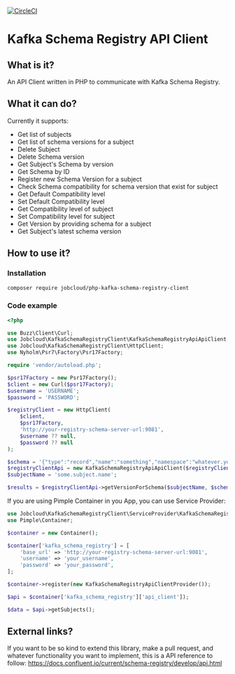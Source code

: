 [![CircleCI](https://circleci.com/gh/jobcloud/php-kafka-schema-registry-client/tree/master.svg?style=svg)](https://circleci.com/gh/jobcloud/php-kafka-schema-registry-client/tree/master)

# Kafka Schema Registry API Client

## What is it?
An API Client written in PHP to communicate with Kafka Schema Registry.

## What it can do?
Currently it supports:

* Get list of subjects
* Get list of schema versions for a subject
* Delete Subject
* Delete Schema version
* Get Subject's Schema by version
* Get Schema by ID 
* Register new Schema Version for a subject
* Check Schema compatibility for schema version that exist for subject
* Get Default Compatibility level
* Set Default Compatibility level
* Get Compatibility level of subject
* Set Compatibility level for subject
* Get Version by providing schema for a subject
* Get Subject's latest schema version

## How to use it?
### Installation
```bash
composer require jobcloud/php-kafka-schema-registry-client
```

### Code example

```php
<?php

use Buzz\Client\Curl;
use Jobcloud\KafkaSchemaRegistryClient\KafkaSchemaRegistryApiApiClient;
use Jobcloud\KafkaSchemaRegistryClient\HttpClient;
use Nyholm\Psr7\Factory\Psr17Factory;

require 'vendor/autoload.php';

$psr17Factory = new Psr17Factory();
$client = new Curl($psr17Factory);
$username = 'USERNAME';
$password = 'PASSWORD';

$registryClient = new HttpClient(
    $client,
    $psr17Factory,
    'http://your-registry-schema-server-url:9081',
    $username ?? null,
    $password ?? null
);

$schema = '{"type":"record","name":"something","namespace":"whatever.you.want","fields":[{"name":"id","type":"string"}]}';
$registryClientApi = new KafkaSchemaRegistryApiApiClient($registryClient);
$subjectName = 'some.subject.name';

$results = $registryClientApi->getVersionForSchema($subjectName, $schema);
```

If you are using Pimple Container in you App, you can use Service Provider:
```php
use Jobcloud\KafkaSchemaRegistryClient\ServiceProvider\KafkaSchemaRegistryApiClientProvider;
use Pimple\Container;

$container = new Container();

$container['kafka_schema_registry'] = [
    'base_url' => 'http://your-registry-schema-server-url:9081',
    'username' => 'your_username',
    'password' => 'your_password',
];

$container->register(new KafkaSchemaRegistryApiClientProvider());

$api = $container['kafka_schema_registry']['api_client']);

$data = $api->getSubjects();
```

## External links?
If you want to be so kind to extend this library, make a pull request, 
and whatever functionality you want to implement, this is a API reference to follow: 
https://docs.confluent.io/current/schema-registry/develop/api.html